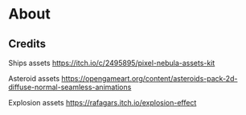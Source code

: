 # About

## Credits

Ships assets
<https://itch.io/c/2495895/pixel-nebula-assets-kit>

Asteroid assets
<https://opengameart.org/content/asteroids-pack-2d-diffuse-normal-seamless-animations>

Explosion assets
<https://rafagars.itch.io/explosion-effect>
